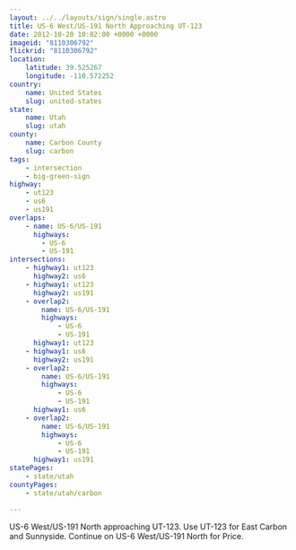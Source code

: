 ```yaml
---
layout: ../../layouts/sign/single.astro
title: US-6 West/US-191 North Approaching UT-123
date: 2012-10-20 10:02:00 +0000 +0000
imageid: "8110306792"
flickrid: "8110306792"
location:
    latitude: 39.525267
    longitude: -110.572252
country:
    name: United States
    slug: united-states
state:
    name: Utah
    slug: utah
county:
    name: Carbon County
    slug: carbon
tags:
    - intersection
    - big-green-sign
highway:
    - ut123
    - us6
    - us191
overlaps:
    - name: US-6/US-191
      highways:
        - US-6
        - US-191
intersections:
    - highway1: ut123
      highway2: us6
    - highway1: ut123
      highway2: us191
    - overlap2:
        name: US-6/US-191
        highways:
            - US-6
            - US-191
      highway1: ut123
    - highway1: us6
      highway2: us191
    - overlap2:
        name: US-6/US-191
        highways:
            - US-6
            - US-191
      highway1: us6
    - overlap2:
        name: US-6/US-191
        highways:
            - US-6
            - US-191
      highway1: us191
statePages:
    - state/utah
countyPages:
    - state/utah/carbon

---
```

US-6 West/US-191 North approaching UT-123.  Use UT-123 for East Carbon and Sunnyside.  Continue on US-6 West/US-191 North for Price.